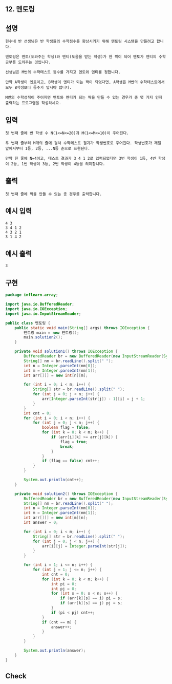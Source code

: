 ## 12. 멘토링

## 설명

    현수네 반 선생님은 반 학생들의 수학점수를 향상시키기 위해 멘토링 시스템을 만들려고 합니다.

    멘토링은 멘토(도와주는 학생)와 멘티(도움을 받는 학생)가 한 짝이 되어 멘토가 멘티의 수학공부를 도와주는 것입니다.

    선생님은 M번의 수학테스트 등수를 가지고 멘토와 멘티를 정합니다.

    만약 A학생이 멘토이고, B학생이 멘티가 되는 짝이 되었다면, A학생은 M번의 수학테스트에서 모두 B학생보다 등수가 앞서야 합니다.

    M번의 수학성적이 주어지면 멘토와 멘티가 되는 짝을 만들 수 있는 경우가 총 몇 가지 인지 출력하는 프로그램을 작성하세요.


## 입력

    첫 번째 줄에 반 학생 수 N(1<=N<=20)과 M(1<=M<=10)이 주어진다.

    두 번째 줄부터 M개의 줄에 걸쳐 수학테스트 결과가 학생번호로 주어진다. 학생번호가 제일 앞에서부터 1등, 2등, ...N등 순으로 표현된다.

    만약 한 줄에 N=4이고, 테스트 결과가 3 4 1 2로 입력되었다면 3번 학생이 1등, 4번 학생이 2등, 1번 학생이 3등, 2번 학생이 4등을 의미합니다.

## 출력

    첫 번째 줄에 짝을 만들 수 있는 총 경우를 출력합니다.

## 예시 입력

    4 3
    3 4 1 2
    4 3 2 1
    3 1 4 2

## 예시 출력

    3
    
## 구현

```JAVA
package inflearn.array;

import java.io.BufferedReader;
import java.io.IOException;
import java.io.InputStreamReader;

public class 멘토링 {
    public static void main(String[] args) throws IOException {
        멘토링 main = new 멘토링();
        main.solution2();
    }

    private void solution1() throws IOException {
        BufferedReader br = new BufferedReader(new InputStreamReader(System.in));
        String[] nm = br.readLine().split(" ");
        int n = Integer.parseInt(nm[0]);
        int m = Integer.parseInt(nm[1]);
        int arr[][] = new int[n][m];

        for (int i = 0; i < m; i++) {
            String[] str = br.readLine().split(" ");
            for (int j = 0; j < n; j++) {
                arr[Integer.parseInt(str[j]) - 1][i] = j + 1;
            }
        }
        int cnt = 0;
        for (int i = 0; i < n; i++) {
            for (int j = 0; j < n; j++) {
                boolean flag = false;
                for (int k = 0; k < m; k++) {
                    if (arr[i][k] >= arr[j][k]) {
                        flag = true;
                        break;
                    }
                }
                if (flag == false) cnt++;
            }
        }

        System.out.println(cnt++);
    }

    private void solution2() throws IOException {
        BufferedReader br = new BufferedReader(new InputStreamReader(System.in));
        String[] nm = br.readLine().split(" ");
        int n = Integer.parseInt(nm[0]);
        int m = Integer.parseInt(nm[1]);
        int arr[][] = new int[m][n];
        int answer = 0;

        for (int i = 0; i < m; i++) {
            String[] str = br.readLine().split(" ");
            for (int j = 0; j < n; j++) {
                arr[i][j] = Integer.parseInt(str[j]);
            }
        }

        for (int i = 1; i <= n; i++) {
            for (int j = 1; j <= n; j++) {
                int cnt = 0;
                for (int k = 0; k < m; k++) {
                    int pi = 0;
                    int pj = 0;
                    for (int s = 0; s < n; s++) {
                        if (arr[k][s] == i) pi = s;
                        if (arr[k][s] == j) pj = s;
                    }
                    if (pi < pj) cnt++;
                }
                if (cnt == m) {
                    answer++;
                }
            }
        }

        System.out.println(answer);
    }
}
```

## Check







